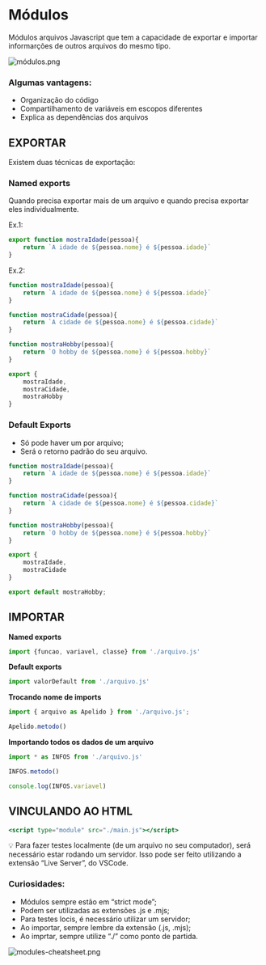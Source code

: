 # Módulos

Módulos arquivos Javascript que tem a capacidade de exportar e importar informarções de outros arquivos do mesmo tipo.

![módulos.png](Mo%CC%81dulos%20fb9b479a4044452f884f97a66a726392/mdulos.png)

### Algumas vantagens:

- Organização do código
- Compartilhamento de variáveis em escopos diferentes
- Explica as dependências dos arquivos

## EXPORTAR

Existem duas técnicas de exportação:

### Named exports

Quando precisa exportar mais de um arquivo e quando precisa exportar eles individualmente.

Ex.1:

```jsx
export function mostraIdade(pessoa){
	return `A idade de ${pessoa.nome} é ${pessoa.idade}`
}
```

Ex.2:

```jsx
function mostraIdade(pessoa){
	return `A idade de ${pessoa.nome} é ${pessoa.idade}`
}

function mostraCidade(pessoa){
	return `A cidade de ${pessoa.nome} é ${pessoa.cidade}`
}

function mostraHobby(pessoa){
	return `O hobby de ${pessoa.nome} é ${pessoa.hobby}`
}

export {
	mostraIdade,
	mostraCidade,
	mostraHobby
}
```

### Default Exports

- Só pode haver um por arquivo;
- Será o retorno padrão do seu arquivo.

```jsx
function mostraIdade(pessoa){
	return `A idade de ${pessoa.nome} é ${pessoa.idade}`
}

function mostraCidade(pessoa){
	return `A cidade de ${pessoa.nome} é ${pessoa.cidade}`
}

function mostraHobby(pessoa){
	return `O hobby de ${pessoa.nome} é ${pessoa.hobby}`
}

export {
	mostraIdade,
	mostraCidade
}

export default mostraHobby;
```

## IMPORTAR

**Named exports**

```jsx
import {funcao, variavel, classe} from './arquivo.js'
```

**Default exports**

```jsx
import valorDefault from './arquivo.js'
```

**Trocando nome de imports**

```jsx
import { arquivo as Apelido } from './arquivo.js';

Apelido.metodo()
```

**Importando todos os dados de um arquivo**

```jsx
import * as INFOS from './arquivo.js'

INFOS.metodo()

console.log(INFOS.variavel)
```

## VINCULANDO AO HTML

```jsx
<script type="module" src="./main.js"></script>
```

<aside>
💡 Para fazer testes localmente (de um arquivo no seu computador), será necessário estar rodando um servidor. Isso pode ser feito utilizando a extensão “Live Server”, do VSCode.

</aside>

### Curiosidades:

- Módulos sempre estão em “strict mode”;
- Podem ser utilizadas as extensões .js e .mjs;
- Para testes locis, é necessário utilizar um servidor;
- Ao importar, sempre lembre da extensão (.js, .mjs);
- Ao imprtar, sempre utilize “./” como ponto de partida.

![modules-cheatsheet.png](Mo%CC%81dulos%20fb9b479a4044452f884f97a66a726392/modules-cheatsheet.png)